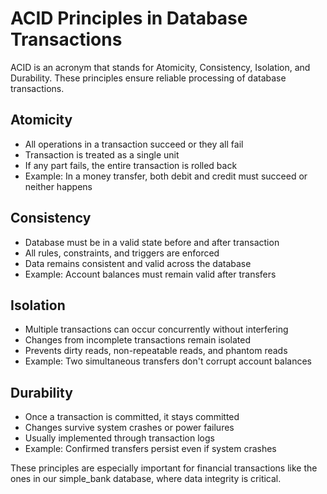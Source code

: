 # ACID Principles in Database Transactions

ACID is an acronym that stands for Atomicity, Consistency, Isolation, and Durability. These principles ensure reliable processing of database transactions.

## Atomicity
- All operations in a transaction succeed or they all fail
- Transaction is treated as a single unit
- If any part fails, the entire transaction is rolled back
- Example: In a money transfer, both debit and credit must succeed or neither happens

## Consistency 
- Database must be in a valid state before and after transaction
- All rules, constraints, and triggers are enforced
- Data remains consistent and valid across the database
- Example: Account balances must remain valid after transfers

## Isolation
- Multiple transactions can occur concurrently without interfering
- Changes from incomplete transactions remain isolated
- Prevents dirty reads, non-repeatable reads, and phantom reads
- Example: Two simultaneous transfers don't corrupt account balances

## Durability
- Once a transaction is committed, it stays committed
- Changes survive system crashes or power failures
- Usually implemented through transaction logs
- Example: Confirmed transfers persist even if system crashes

These principles are especially important for financial transactions like the ones in our simple_bank database, where data integrity is critical.
